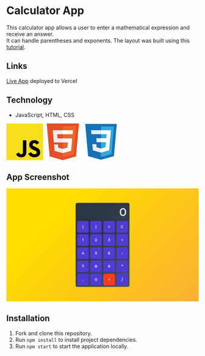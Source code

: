 # Calculator App

This calculator app allows a user to enter a mathematical expression and receive an answer.  
It can handle parentheses and exponents. The layout was built using this [tutorial](https://www.sitepoint.com/react-tutorial-build-calculator-app/).

## Links
[Live App](https://calculator-app-sigma-five.vercel.app/) deployed to Vercel  

## Technology
- JavaScript, HTML, CSS  
  
![JS icon](images/javascript.png)
![HTML icon](images/html.png)
![CSS icon](images/css.png)  
  
## App Screenshot
![App screenshot](images/calculator-app-screenshot.png) 

## Installation
1. Fork and clone this repository.
2. Run `npm install` to install project dependencies.
3. Run `npm start` to start the application locally.
